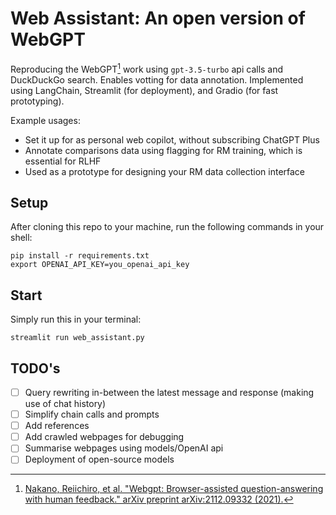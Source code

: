 # Web Assistant: An open version of WebGPT

Reproducing the WebGPT[^webgpt] work using `gpt-3.5-turbo` api calls and DuckDuckGo search.
Enables votting for data annotation.
Implemented using LangChain, Streamlit (for deployment), and Gradio (for fast prototyping).

[^webgpt]: [Nakano, Reiichiro, et al. "Webgpt: Browser-assisted question-answering with human feedback." arXiv preprint arXiv:2112.09332 (2021).](https://arxiv.org/abs/2112.09332)

Example usages:
* Set it up for as personal web copilot, without subscribing ChatGPT Plus
* Annotate comparisons data using flagging for RM training, which is essential for RLHF
* Used as a prototype for designing your RM data collection interface

<!-- The annotated data will be written to your local path under `flagged` -->

## Setup

After cloning this repo to your machine, run the following commands in your shell:
```shell
pip install -r requirements.txt
export OPENAI_API_KEY=you_openai_api_key
```

## Start

Simply run this in your terminal:
```shell
streamlit run web_assistant.py
```

<!-- ## Sharing with your friends or family

If you want to share the tool running on your machine, you can change `share: false` to `share: true` in `config.yaml`.
Then after restarting the program, you will see a temporary link hosted by Gradio that can be accessed by others.
> _NOTE:_ Sharing this link will allow others to use the tool that costs your OpenAI credits, please be aware of that. -->

## TODO's

- [ ] Query rewriting in-between the latest message and response (making use of chat history)
- [ ] Simplify chain calls and prompts
- [ ] Add references
- [ ] Add crawled webpages for debugging
- [ ] Summarise webpages using models/OpenAI api
- [ ] Deployment of open-source models

